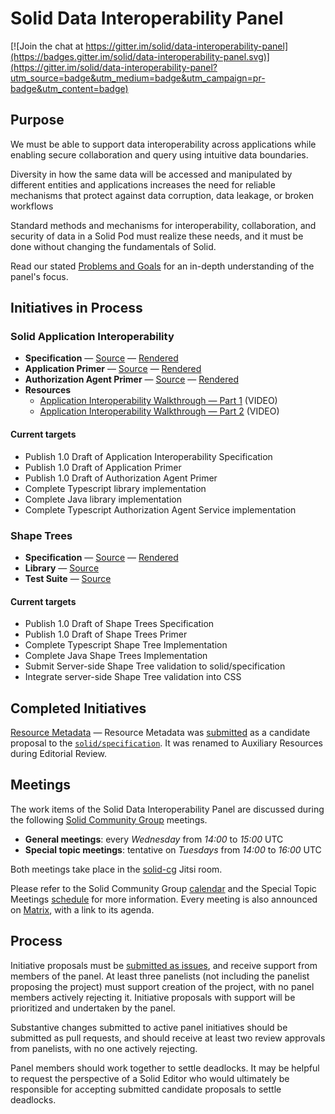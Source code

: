 # Solid Data Interoperability Panel

[![Join the chat at https://gitter.im/solid/data-interoperability-panel](https://badges.gitter.im/solid/data-interoperability-panel.svg)](https://gitter.im/solid/data-interoperability-panel?utm_source=badge&utm_medium=badge&utm_campaign=pr-badge&utm_content=badge)

## Purpose

We must be able to support data interoperability across applications while enabling secure collaboration and query using intuitive data boundaries.

Diversity in how the same data will be accessed and manipulated by different entities and applications increases the need for reliable mechanisms that protect against data corruption, data leakage, or broken workflows

Standard methods and mechanisms for interoperability, collaboration, and security of data in a Solid Pod must realize these needs, and it must be done without changing the fundamentals of Solid.

Read our stated [Problems and Goals](problems-and-goals.md) for an in-depth understanding of the panel's focus.

## Initiatives in Process

### Solid Application Interoperability

* **Specification** — [Source](https://github.com/solid/data-interoperability-panel/tree/master/proposals/specification) — [Rendered](https://solid.github.io/data-interoperability-panel/specification/)
* **Application Primer** — [Source](https://github.com/solid/data-interoperability-panel/tree/master/proposals/primer/application.bs) — [Rendered](https://solid.github.io/data-interoperability-panel/primer/application.html)
* **Authorization Agent Primer** — [Source](https://github.com/solid/data-interoperability-panel/tree/master/proposals/primer/authorization-agent.bs) — [Rendered](https://solid.github.io/data-interoperability-panel/primer/authorization-agent.html)
* **Resources**
  * [Application Interoperability Walkthrough — Part 1](https://solid-interop-public.s3.amazonaws.com/application-interoperability-walkthrough-part-1.mp4) (VIDEO)
  * [Application Interoperability Walkthrough — Part 2](https://solid-interop-public.s3.amazonaws.com/application-interoperability-walkthrough-part-2.mp4) (VIDEO)

#### Current targets

- Publish 1.0 Draft of Application Interoperability Specification
- Publish 1.0 Draft of Application Primer
- Publish 1.0 Draft of Authorization Agent Primer
- Complete Typescript library implementation
- Complete Java library implementation
- Complete Typescript Authorization Agent Service implementation

### Shape Trees

* **Specification** — [Source](https://github.com/shapetrees/specification) — [Rendered](https://shapetrees.org/TR/specification/index.html)
* **Library** — [Source](https://github.com/shapetrees/shapetree.js)
* **Test Suite** — [Source](https://github.com/shapetrees/test-suite)

#### Current targets

- Publish 1.0 Draft of Shape Trees Specification
- Publish 1.0 Draft of Shape Trees Primer
- Complete Typescript Shape Tree Implementation
- Complete Java Shape Trees Implementation
- Submit Server-side Shape Tree validation to solid/specification
- Integrate server-side Shape Tree validation into CSS

## Completed Initiatives

[Resource Metadata](https://github.com/solid/data-interoperability-panel/tree/master/archive/resource-metadata) — Resource Metadata was [submitted](https://github.com/solid/specification/pull/156) as a candidate proposal to the [`solid/specification`](https://github.com/solid/specification/). It was renamed to Auxiliary Resources during Editorial Review.

## Meetings

The work items of the Solid Data Interoperability Panel are discussed during the following [Solid Community Group](https://github.com/solid/specification) meetings.

- **General meetings**: every _Wednesday_ from _14:00_ to _15:00_ UTC
- **Special topic meetings**: tentative on _Tuesdays_ from _14:00_ to _16:00_ UTC

Both meetings take place in the [solid-cg](https://meet.jit.si/solid-cg) Jitsi room. 

Please refer to the Solid Community Group [calendar](https://www.w3.org/groups/cg/solid/calendar) and the Special Topic Meetings [schedule]([url](https://github.com/solid/specification/discussions/555)) for more information. Every meeting is also announced on [Matrix](https://matrix.to/#/#solid_specification:gitter.im), with a link to its agenda. 

## Process

Initiative proposals must be [submitted as issues](https://github.com/solid/data-interoperability-panel/issues/new), and receive support from members of the panel. At least three panelists (not including the panelist proposing the project) must support creation of the project, with no panel members actively rejecting it. Initiative proposals with support will be prioritized and undertaken by the panel.

Substantive changes submitted to active panel initiatives should be submitted as pull requests, and should receive at least two review approvals from panelists, with no one actively rejecting.

Panel members should work together to settle deadlocks. It may be helpful to request the perspective of a Solid Editor who would ultimately be responsible for accepting submitted candidate proposals to settle deadlocks.
